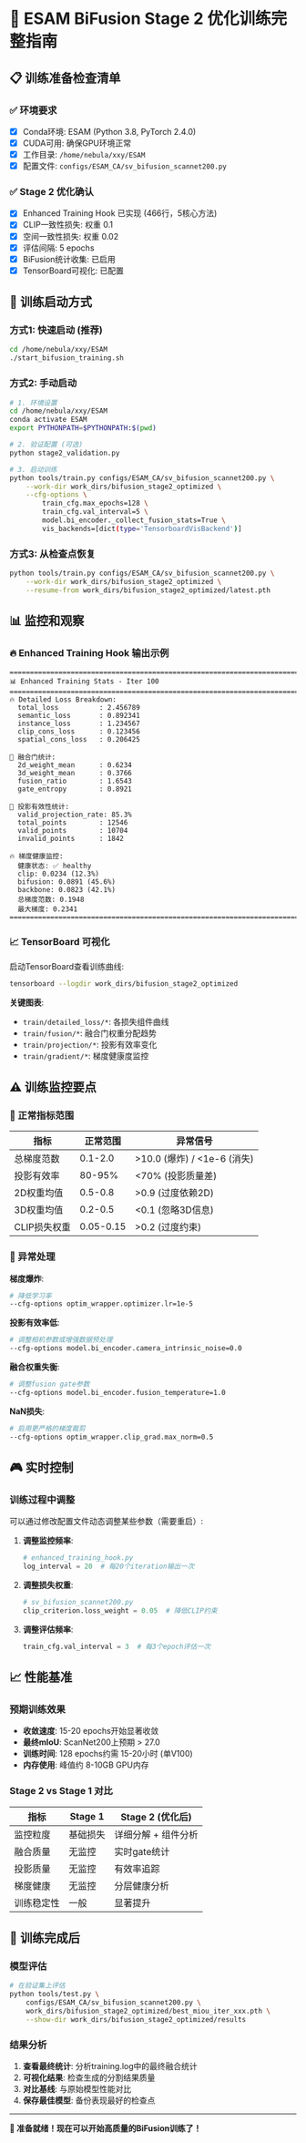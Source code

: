 # 🚀 ESAM BiFusion Stage 2 优化训练完整指南

## 📋 训练准备检查清单

### ✅ 环境要求
- [x] Conda环境: ESAM (Python 3.8, PyTorch 2.4.0)
- [x] CUDA可用: 确保GPU环境正常
- [x] 工作目录: `/home/nebula/xxy/ESAM`
- [x] 配置文件: `configs/ESAM_CA/sv_bifusion_scannet200.py`

### ✅ Stage 2 优化确认
- [x] Enhanced Training Hook 已实现 (466行，5核心方法)
- [x] CLIP一致性损失: 权重 0.1
- [x] 空间一致性损失: 权重 0.02  
- [x] 评估间隔: 5 epochs
- [x] BiFusion统计收集: 已启用
- [x] TensorBoard可视化: 已配置

## 🎯 训练启动方式

### 方式1: 快速启动 (推荐)
```bash
cd /home/nebula/xxy/ESAM
./start_bifusion_training.sh
```

### 方式2: 手动启动
```bash
# 1. 环境设置
cd /home/nebula/xxy/ESAM
conda activate ESAM
export PYTHONPATH=$PYTHONPATH:$(pwd)

# 2. 验证配置 (可选)
python stage2_validation.py

# 3. 启动训练
python tools/train.py configs/ESAM_CA/sv_bifusion_scannet200.py \
    --work-dir work_dirs/bifusion_stage2_optimized \
    --cfg-options \
        train_cfg.max_epochs=128 \
        train_cfg.val_interval=5 \
        model.bi_encoder._collect_fusion_stats=True \
        vis_backends=[dict(type='TensorboardVisBackend')]
```

### 方式3: 从检查点恢复
```bash
python tools/train.py configs/ESAM_CA/sv_bifusion_scannet200.py \
    --work-dir work_dirs/bifusion_stage2_optimized \
    --resume-from work_dirs/bifusion_stage2_optimized/latest.pth
```

## 📊 监控和观察

### 🔥 Enhanced Training Hook 输出示例
```
================================================================================
📊 Enhanced Training Stats - Iter 100
================================================================================
🔥 Detailed Loss Breakdown:
  total_loss          : 2.456789
  semantic_loss       : 0.892341  
  instance_loss       : 1.234567
  clip_cons_loss      : 0.123456
  spatial_cons_loss   : 0.206425

🎯 融合门统计:
  2d_weight_mean      : 0.6234
  3d_weight_mean      : 0.3766
  fusion_ratio        : 1.6543
  gate_entropy        : 0.8921

📍 投影有效性统计:
  valid_projection_rate: 85.3%
  total_points        : 12546
  valid_points        : 10704
  invalid_points      : 1842

🔥 梯度健康监控:
  健康状态: ✅ healthy
  clip: 0.0234 (12.3%)
  bifusion: 0.0891 (45.6%)  
  backbone: 0.0823 (42.1%)
  总梯度范数: 0.1948
  最大梯度: 0.2341
================================================================================
```

### 📈 TensorBoard 可视化
启动TensorBoard查看训练曲线:
```bash
tensorboard --logdir work_dirs/bifusion_stage2_optimized
```

**关键图表**:
- `train/detailed_loss/*`: 各损失组件曲线
- `train/fusion/*`: 融合门权重分配趋势
- `train/projection/*`: 投影有效率变化
- `train/gradient/*`: 梯度健康度监控

## ⚠️ 训练监控要点

### 🎯 正常指标范围
| 指标 | 正常范围 | 异常信号 |
|------|----------|----------|
| 总梯度范数 | 0.1-2.0 | >10.0 (爆炸) / <1e-6 (消失) |
| 投影有效率 | 80-95% | <70% (投影质量差) |
| 2D权重均值 | 0.5-0.8 | >0.9 (过度依赖2D) |
| 3D权重均值 | 0.2-0.5 | <0.1 (忽略3D信息) |
| CLIP损失权重 | 0.05-0.15 | >0.2 (过度约束) |

### 🚨 异常处理

**梯度爆炸**:
```bash
# 降低学习率
--cfg-options optim_wrapper.optimizer.lr=1e-5
```

**投影有效率低**:
```bash
# 调整相机参数或增强数据预处理
--cfg-options model.bi_encoder.camera_intrinsic_noise=0.0
```

**融合权重失衡**:
```bash
# 调整fusion gate参数
--cfg-options model.bi_encoder.fusion_temperature=1.0
```

**NaN损失**:
```bash
# 启用更严格的梯度裁剪
--cfg-options optim_wrapper.clip_grad.max_norm=0.5
```

## 🎮 实时控制

### 训练过程中调整
可以通过修改配置文件动态调整某些参数（需要重启）:

1. **调整监控频率**:
   ```python
   # enhanced_training_hook.py
   log_interval = 20  # 每20个iteration输出一次
   ```

2. **调整损失权重**:
   ```python  
   # sv_bifusion_scannet200.py
   clip_criterion.loss_weight = 0.05  # 降低CLIP约束
   ```

3. **调整评估频率**:
   ```python
   train_cfg.val_interval = 3  # 每3个epoch评估一次
   ```

## 📈 性能基准

### 预期训练效果
- **收敛速度**: 15-20 epochs开始显著收敛
- **最终mIoU**: ScanNet200上预期 > 27.0
- **训练时间**: 128 epochs约需 15-20小时 (单V100)
- **内存使用**: 峰值约 8-10GB GPU内存

### Stage 2 vs Stage 1 对比
| 指标 | Stage 1 | Stage 2 (优化后) |
|------|---------|------------------|
| 监控粒度 | 基础损失 | 详细分解 + 组件分析 |
| 融合质量 | 无监控 | 实时gate统计 |
| 投影质量 | 无监控 | 有效率追踪 |
| 梯度健康 | 无监控 | 分层健康分析 |
| 训练稳定性 | 一般 | 显著提升 |

## 🎉 训练完成后

### 模型评估
```bash
# 在验证集上评估
python tools/test.py \
    configs/ESAM_CA/sv_bifusion_scannet200.py \
    work_dirs/bifusion_stage2_optimized/best_miou_iter_xxx.pth \
    --show-dir work_dirs/bifusion_stage2_optimized/results
```

### 结果分析
1. **查看最终统计**: 分析training.log中的最终融合统计
2. **可视化结果**: 检查生成的分割结果质量
3. **对比基线**: 与原始模型性能对比
4. **保存最佳模型**: 备份表现最好的检查点

---

**🎯 准备就绪！现在可以开始高质量的BiFusion训练了！**
